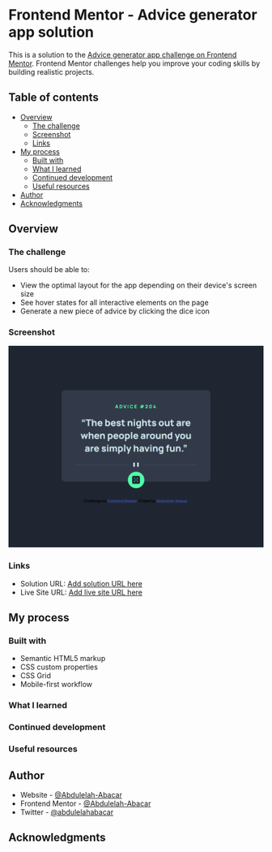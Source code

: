 # Frontend Mentor - Advice generator app solution

This is a solution to the [Advice generator app challenge on Frontend Mentor](https://www.frontendmentor.io/challenges/advice-generator-app-QdUG-13db). Frontend Mentor challenges help you improve your coding skills by building realistic projects.

## Table of contents

- [Overview](#overview)
  - [The challenge](#the-challenge)
  - [Screenshot](#screenshot)
  - [Links](#links)
- [My process](#my-process)
  - [Built with](#built-with)
  - [What I learned](#what-i-learned)
  - [Continued development](#continued-development)
  - [Useful resources](#useful-resources)
- [Author](#author)
- [Acknowledgments](#acknowledgments)

## Overview

### The challenge

Users should be able to:

- View the optimal layout for the app depending on their device's screen size
- See hover states for all interactive elements on the page
- Generate a new piece of advice by clicking the dice icon

### Screenshot

![](./screenshot.png)

### Links

- Solution URL: [Add solution URL here](https://www.frontendmentor.io/solutions/responsive-advice-generator-app-B4gtTW5bRA)
- Live Site URL: [Add live site URL here](https://abdulelah-abacar.github.io/advice-generator-app/)

## My process

### Built with

- Semantic HTML5 markup
- CSS custom properties
- CSS Grid
- Mobile-first workflow

### What I learned

### Continued development

### Useful resources

## Author

- Website - [@Abdulelah-Abacar](https://github.com/Abdulelah-Abacar)
- Frontend Mentor - [@Abdulelah-Abacar](https://www.frontendmentor.io/profile/Abdulelah-Abacar)
- Twitter - [@abdulelahabacar](https://www.twitter.com/abdulelahabacar)

## Acknowledgments
